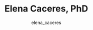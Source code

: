 ---
# this is autogenerated: do not edit
title: Elena Caceres, PhD
author: elena_caceres
layout: author-bio
jobtitle: Scientist II Machine Learning
bio: Nurix Therapeutics
type: alumn
excerpt: "Grad Student, bioinformatics; NSF Fellow; HHMI Gilliam Fellow, 2015-2021. Elena graduated from UCSD with a B.Sc. in molecular biology and a minor in mathematics"
header:
  teaser: /assets/images/people/bio-caceres.jpg
papers: 
    - title: Adding Stochastic Negative Examples into Machine Learning Improves Molecular Bioactivity Prediction
      excerpt: <u>Caceres EL</u>, Mew NC, Keiser MJ. __J Chem Inf Model__. 2020 Dec 28.
      link: "https://doi.org/10.1021/acs.jcim.0c00565"

    - title: A Simple Representation of Three-Dimensional Molecular Structure
      excerpt: Axen SD, Huang XP, <u>Caceres EL</u>, Gendelev L, Roth BL, Keiser MJ. __J Med Chem__. 2017 Sep 14.
      link: "https://doi.org/10.1021/acs.jmedchem.7b00696"

---